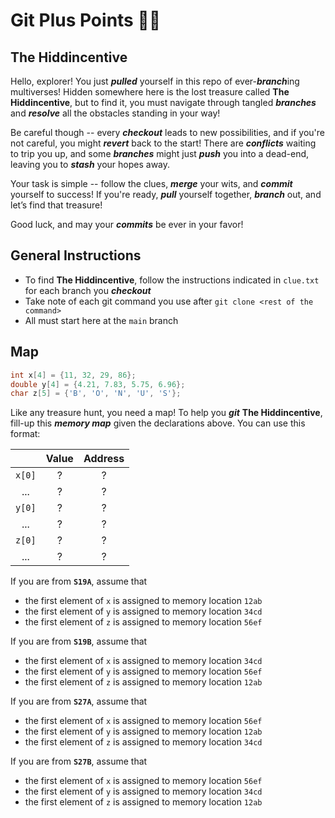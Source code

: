 # Git Plus Points 🏴‍☠️

## The Hiddincentive

Hello, explorer! You just ***pulled*** yourself in this repo of ever-***branch***ing multiverses! Hidden somewhere here is the lost treasure called **The Hiddincentive**, but to find it, you must navigate through tangled ***branches*** and ***resolve*** all the obstacles standing in your way!

Be careful though -- every ***checkout*** leads to new possibilities, and if you're not careful, you might ***revert*** back to the start! There are ***conflicts*** waiting to trip you up, and some ***branches*** might just ***push*** you into a dead-end, leaving you to ***stash*** your hopes away.

Your task is simple -- follow the clues, ***merge*** your wits, and ***commit*** yourself to success! If you're ready, ***pull*** yourself together, ***branch*** out, and let’s find that treasure!

Good luck, and may your ***commits*** be ever in your favor!

## General Instructions

- To find **The Hiddincentive**, follow the instructions indicated in `clue.txt` for each branch you ***checkout***
- Take note of each git command you use after `git clone <rest of the command>`
- All must start here at the `main` branch

## Map

```c
int x[4] = {11, 32, 29, 86};
double y[4] = {4.21, 7.83, 5.75, 6.96};
char z[5] = {'B', 'O', 'N', 'U', 'S'};
```

Like any treasure hunt, you need a map! To help you ***git*** **The Hiddincentive**, fill-up this ***memory map*** given the declarations above. You can use this format:

|        | Value | Address |
|:------:|:-----:|:-------:|
| `x[0]` | ? | ? |
| ...    | ? | ? |
| `y[0]` | ? | ? |
| ...    | ? | ? |
| `z[0]` | ? | ? |
| ...    | ? | ? |

If you are from **`S19A`**, assume that

- the first element of `x` is assigned to memory location `12ab`
- the first element of `y` is assigned to memory location `34cd`
- the first element of `z` is assigned to memory location `56ef`

If you are from **`S19B`**, assume that

- the first element of `x` is assigned to memory location `34cd`
- the first element of `y` is assigned to memory location `56ef`
- the first element of `z` is assigned to memory location `12ab`

If you are from **`S27A`**, assume that

- the first element of `x` is assigned to memory location `56ef`
- the first element of `y` is assigned to memory location `12ab`
- the first element of `z` is assigned to memory location `34cd`

If you are from **`S27B`**, assume that

- the first element of `x` is assigned to memory location `56ef`
- the first element of `y` is assigned to memory location `34cd`
- the first element of `z` is assigned to memory location `12ab`
